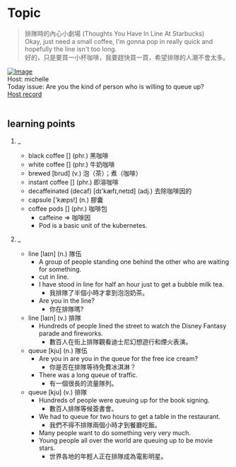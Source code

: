 # Topic

> 排隊時的內心小劇場 (Thoughts You Have In Line At Starbucks) <br>
> Okay, just need a small coffee, I'm gonna pop in really quick and hopefully the line isn't too long. <br>
> 好的，只是要買一小杯咖啡，我要趕快買一買，希望排隊的人潮不會太多。 <br>

[![Image](https://cdn.voicetube.com/assets/thumbnails/WYcJwIEy11g.jpg)](https://www.youtube.com/embed/WYcJwIEy11g?rel=0&showinfo=0&cc_load_policy=0&controls=1&autoplay=1&iv_load_policy=3&playsinline=1&wmode=transparent&start=0&end=8&enablejsapi=1&origin=https://tw.voicetube.com&widgetid=1)<br>
Host: michelle
<br>Today issue: Are you the kind of person who is willing to queue up?
<br>
[Host record](https://cdn.voicetube.com/tmp/everyday_records/Michellesu/2736.mp3)
<br><br>
## learning points
1. _
	* black coffee [] (phr.) 黑咖啡
	* white coffee  [] (phr.) 牛奶咖啡
	* brewed [brud] (v.) 泡（茶）；煮（咖啡）
	* instant coffee [] (phr.) 即溶咖啡
	* decaffeinated (decaf) [dɪ'kæfɪ,netɪd] (adj.) 去除咖啡因的
	* capsule ['kæps!] (n.) 膠囊
	* coffee pods [] (phr.) 咖啡包
        - caffeine => 咖啡因
        - Pod is a basic unit of the kubernetes.

2. _
	* line [laɪn] (n.) 隊伍
        - A group of people standing one behind the other who are waiting for something.
        - cut in line.
        - I have stood in line for half an hour just to get a bubble milk tea.
            + 我排隊了半個小時才拿到泡泡奶茶。
        - Are you in the line?
            + 你在排隊嗎?
	* line [laɪn] (v.) 排隊
        - Hundreds of people lined the street to watch the Disney Fantasy parade and fireworks.
            + 數百人在街上排隊觀看迪士尼幻想遊行和煙火表演。
	* queue [kju] (n.) 隊伍
        - Are you in are you in the queue for the free ice cream?
            + 你是否在排隊等待免費冰淇淋？
        - There was a long queue of traffic.
            + 有一個很長的流量隊列。
	* queue [kju] (v.) 排隊
        - Hundreds of people were queuing up for the book signing.
            + 數百人排隊等候簽書會。
        - We had to queue for two hours to get a table in the restaurant.
            + 我們不得不排隊兩個小時才到餐廳吃飯。
        - Many people want to do something very very much.
        - Young people all over the world are queuing up to be movie stars.
            + 世界各地的年輕人正在排隊成為電影明星。
